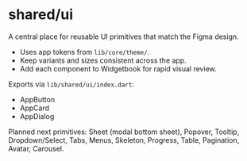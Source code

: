 # shared/ui

A central place for reusable UI primitives that match the Figma design.

- Uses app tokens from `lib/core/theme/`.
- Keep variants and sizes consistent across the app.
- Add each component to Widgetbook for rapid visual review.

Exports via `lib/shared/ui/index.dart`:
- AppButton
- AppCard
- AppDialog

Planned next primitives: Sheet (modal bottom sheet), Popover, Tooltip, Dropdown/Select, Tabs, Menus, Skeleton, Progress, Table, Pagination, Avatar, Carousel.
